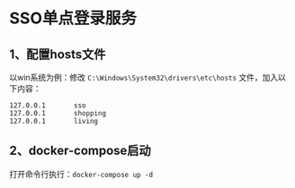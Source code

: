 # SSO单点登录服务

## 1、配置hosts文件  
以win系统为例：修改 `C:\Windows\System32\drivers\etc\hosts` 文件，加入以下内容：
```text
127.0.0.1       sso
127.0.0.1       shopping
127.0.0.1       living
```

## 2、docker-compose启动
打开命令行执行：`docker-compose up -d`
